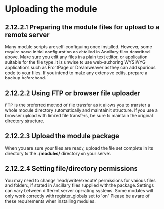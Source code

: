 # Uploading the module

## 2.12.2.1    Preparing the module files for upload to a remote server

Many module scripts are self-configuring once installed. However, some require some initial configuration as detailed in Ancillary files described above. Make sure you edit any files in a plain text editor, or application suitable for the file type. It is unwise to use web-authoring WYSIWYG applications such as FrontPage or Dreamweaver as they can add spurious code to your files. If you intend to make any extensive edits, prepare a backup beforehand.

## 2.12.2.2    Using FTP or browser file uploader

FTP is the preferred method of file transfer as it allows you to transfer a whole module directory automatically and maintain it structure. If you use a browser upload with limited file transfers, be sure to maintain the original directory structure.

## 2.12.2.3    Upload the module package

When you are sure your files are ready, upload the file set complete in its directory to the **./modules/** directory on your server.

## 2.12.2.4    Setting file/directory permissions

You may need to change ‘read/write/execute’ permissions for various files and folders, if stated in Ancillary files supplied with the package. Settings can vary between different server operating systems. Some modules will only work correctly with register\_globals set to 'on'. Please be aware of these requirements when installing modules.

